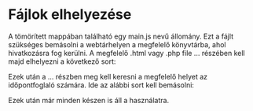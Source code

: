 # Fájlok elhelyezése

A tömörített mappában található egy main.js nevű állomány. Ezt a fájlt szükséges bemásolni a webtárhelyen a megfelelő könyvtárba, ahol hivatkozásra fog kerülni. A megfelelő .html vagy .php file <head>...</head> részében kell majd elhelyezni a következő sort:
<script src="main.js"></script>

Ezek után a <body>...</body> részben meg kell keresni a megfelelő helyet az időpontfoglaló számára. 
Ide az alábbi sort kell bemásolni:
<div id=""></div>

Ezek után már minden készen is áll a használatra.